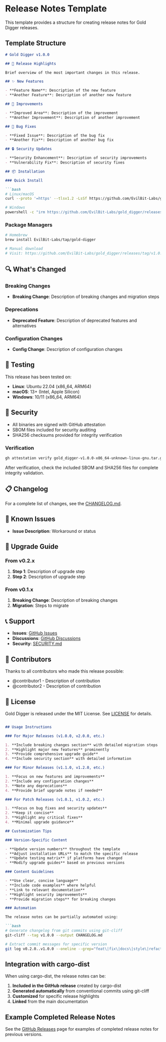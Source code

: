 # Release Notes Template

This template provides a structure for creating release notes for Gold Digger releases.

## Template Structure

````markdown
# Gold Digger v1.0.0

## 🎉 Release Highlights

Brief overview of the most important changes in this release.

## ✨ New Features

- **Feature Name**: Description of the new feature
- **Another Feature**: Description of another new feature

## 🔧 Improvements

- **Improved Area**: Description of the improvement
- **Another Improvement**: Description of another improvement

## 🐛 Bug Fixes

- **Fixed Issue**: Description of the bug fix
- **Another Fix**: Description of another bug fix

## 🔒 Security Updates

- **Security Enhancement**: Description of security improvements
- **Vulnerability Fix**: Description of security fixes

## 📦 Installation

### Quick Install

```bash
# Linux/macOS
curl --proto '=https' --tlsv1.2 -LsSf https://github.com/EvilBit-Labs/gold_digger/releases/download/{{VERSION}}/gold_digger-installer.sh | sh

# Windows
powershell -c "irm https://github.com/EvilBit-Labs/gold_digger/releases/download/{{VERSION}}/gold_digger-installer.ps1 | iex"
````

### Package Managers

```bash
# Homebrew
brew install EvilBit-Labs/tap/gold-digger

# Manual download
# Visit: https://github.com/EvilBit-Labs/gold_digger/releases/tag/v1.0.0
```

## 🔍 What's Changed

### Breaking Changes

- **Breaking Change**: Description of breaking changes and migration steps

### Deprecations

- **Deprecated Feature**: Description of deprecated features and alternatives

### Configuration Changes

- **Config Change**: Description of configuration changes

## 🧪 Testing

This release has been tested on:

- **Linux**: Ubuntu 22.04 (x86_64, ARM64)
- **macOS**: 13+ (Intel, Apple Silicon)
- **Windows**: 10/11 (x86_64, ARM64)

## 🔐 Security

- All binaries are signed with GitHub attestation
- SBOM files included for security auditing
- SHA256 checksums provided for integrity verification

### Verification

```bash
gh attestation verify gold_digger-v1.0.0-x86_64-unknown-linux-gnu.tar.gz --attestation gold_digger-v1.0.0-x86_64-unknown-linux-gnu.tar.gz.intoto.jsonl
```

After verification, check the included SBOM and SHA256 files for complete integrity validation.

## 📋 Changelog

For a complete list of changes, see the [CHANGELOG.md](https://github.com/EvilBit-Labs/gold_digger/blob/main/CHANGELOG.md).

## 🐛 Known Issues

- **Issue Description**: Workaround or status

## 🚀 Upgrade Guide

### From v0.2.x

1. **Step 1**: Description of upgrade step
2. **Step 2**: Description of upgrade step

### From v0.1.x

1. **Breaking Change**: Description of breaking changes
2. **Migration**: Steps to migrate

## 📞 Support

- **Issues**: [GitHub Issues](https://github.com/EvilBit-Labs/gold_digger/issues)
- **Discussions**: [GitHub Discussions](https://github.com/EvilBit-Labs/gold_digger/discussions)
- **Security**: [SECURITY.md](https://github.com/EvilBit-Labs/gold_digger/blob/main/SECURITY.md)

## 🙏 Contributors

Thanks to all contributors who made this release possible:

- @contributor1 - Description of contribution
- @contributor2 - Description of contribution

## 📄 License

Gold Digger is released under the MIT License. See [LICENSE](https://github.com/EvilBit-Labs/gold_digger/blob/main/LICENSE) for details.

````markdown

## Usage Instructions

### For Major Releases (v1.0.0, v2.0.0, etc.)

1. **Include breaking changes section** with detailed migration steps
2. **Highlight major new features** prominently
3. **Provide comprehensive upgrade guide**
4. **Include security section** with detailed information

### For Minor Releases (v1.1.0, v1.2.0, etc.)

1. **Focus on new features and improvements**
2. **Include any configuration changes**
3. **Note any deprecations**
4. **Provide brief upgrade notes if needed**

### For Patch Releases (v1.0.1, v1.0.2, etc.)

1. **Focus on bug fixes and security updates**
2. **Keep it concise**
3. **Highlight any critical fixes**
4. **Minimal upgrade guidance**

## Customization Tips

### Version-Specific Content

- **Update version numbers** throughout the template
- **Adjust installation URLs** to match the specific release
- **Update testing matrix** if platforms have changed
- **Modify upgrade guides** based on previous versions

### Content Guidelines

- **Use clear, concise language**
- **Include code examples** where helpful
- **Link to relevant documentation**
- **Highlight security improvements**
- **Provide migration steps** for breaking changes

### Automation

The release notes can be partially automated using:

```bash
# Generate changelog from git commits using git-cliff
git-cliff --tag v1.0.0 --output CHANGELOG.md

# Extract commit messages for specific version
git log v0.2.0..v1.0.0 --oneline --grep="feat\|fix\|docs\|style\|refactor\|test\|chore"
````

## Integration with cargo-dist

When using cargo-dist, the release notes can be:

1. **Included in the GitHub release** created by cargo-dist
2. **Generated automatically** from conventional commits using git-cliff
3. **Customized** for specific release highlights
4. **Linked** from the main documentation

## Example Completed Release Notes

See the [GitHub Releases](https://github.com/EvilBit-Labs/gold_digger/releases) page for examples of completed release notes for previous versions.
